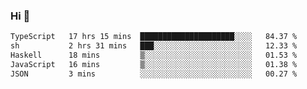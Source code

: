 ### Hi 👋

<!--START_SECTION:waka-->

```txt
TypeScript   17 hrs 15 mins  █████████████████████░░░░   84.37 %
sh           2 hrs 31 mins   ███░░░░░░░░░░░░░░░░░░░░░░   12.33 %
Haskell      18 mins         ▒░░░░░░░░░░░░░░░░░░░░░░░░   01.53 %
JavaScript   16 mins         ▒░░░░░░░░░░░░░░░░░░░░░░░░   01.38 %
JSON         3 mins          ░░░░░░░░░░░░░░░░░░░░░░░░░   00.27 %
```

<!--END_SECTION:waka-->
